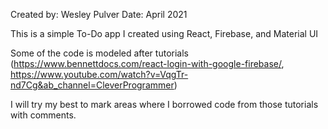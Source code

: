 Created by: Wesley Pulver
Date: April 2021

This is a simple To-Do app I created using React, Firebase, and Material UI

Some of the code is modeled after tutorials (https://www.bennettdocs.com/react-login-with-google-firebase/, https://www.youtube.com/watch?v=VqgTr-nd7Cg&ab_channel=CleverProgrammer)

I will try my best to mark areas where I borrowed code from those tutorials with comments.